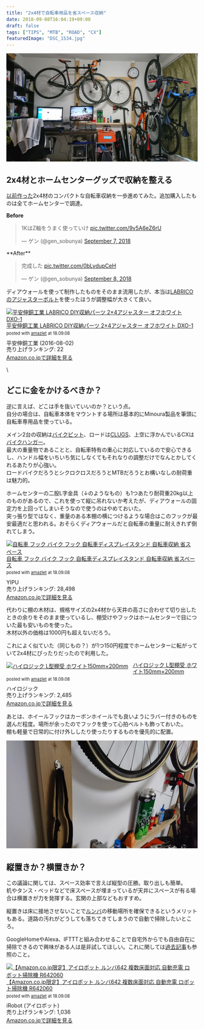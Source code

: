 ```yaml
---
title: "2x4材で自転車用品を省スペース収納"
date: 2018-09-08T16:04:19+09:00
draft: false
tags: ["TIPS", "MTB", "ROAD", "CX"]
featuredImage: "DSC_1534.jpg"
---
```

![image](./DSC_1534.jpg)
## 2x4材とホームセンターグッズで収納を整える

[以前作った](/post/2015/12/bikestorage/)2x4材のコンパクトな自転車収納を一歩進めてみた。追加購入したものは全てホームセンターで調達。

**Before**

<blockquote class="twitter-tweet"><p lang="ja" dir="ltr">1KはZ軸をうまく使っていけ <a href="https://t.co/9v5A6eZ6rU">pic.twitter.com/9v5A6eZ6rU</a></p>&mdash; ゲン (@gen_sobunya) <a href="https://twitter.com/gen_sobunya/status/1038053972559376385?ref_src=twsrc%5Etfw">September 7, 2018</a></blockquote>
**After**

<blockquote class="twitter-tweet"><p lang="ja" dir="ltr">完成した <a href="https://t.co/0bLydupCeH">pic.twitter.com/0bLydupCeH</a></p>&mdash; ゲン (@gen_sobunya) <a href="https://twitter.com/gen_sobunya/status/1038314568794034176?ref_src=twsrc%5Etfw">September 8, 2018</a></blockquote> <script async src="https://platform.twitter.com/widgets.js" charset="utf-8"></script>

ディアウォールを使って制作したものをそのまま流用したが、本当は[LABRICOのアジャスターボルト](https://amzn.to/2Cz3yWz)を使ったほうが調整幅が大きくて良い。

<div class="amazlet-box" style="margin-bottom:0px;"><div class="amazlet-image" style="float:left;margin:0px 12px 1px 0px;"><a href="http://www.amazon.co.jp/exec/obidos/ASIN/B01HTRVZ0A/gensobunya-22/ref=nosim/" name="amazletlink" target="_blank"><img src="https://images-fe.ssl-images-amazon.com/images/I/31Za24BLmKL._SL160_.jpg" alt="平安伸銅工業 LABRICO  DIY収納パーツ 2×4アジャスター オフホワイト DXO-1" style="border: none;" /></a></div><div class="amazlet-info" style="line-height:120%; margin-bottom: 10px"><div class="amazlet-name" style="margin-bottom:10px;line-height:120%"><a href="http://www.amazon.co.jp/exec/obidos/ASIN/B01HTRVZ0A/gensobunya-22/ref=nosim/" name="amazletlink" target="_blank">平安伸銅工業 LABRICO  DIY収納パーツ 2×4アジャスター オフホワイト DXO-1</a><div class="amazlet-powered-date" style="font-size:80%;margin-top:5px;line-height:120%">posted with <a href="http://www.amazlet.com/" title="amazlet" target="_blank">amazlet</a> at 18.09.08</div></div><div class="amazlet-detail">平安伸銅工業 (2016-08-02)<br />売り上げランキング: 22<br /></div><div class="amazlet-sub-info" style="float: left;"><div class="amazlet-link" style="margin-top: 5px"><a href="http://www.amazon.co.jp/exec/obidos/ASIN/B01HTRVZ0A/gensobunya-22/ref=nosim/" name="amazletlink" target="_blank">Amazon.co.jpで詳細を見る</a></div></div></div><div class="amazlet-footer" style="clear: left"></div></div>

\
## どこに金をかけるべきか？

逆に言えば、どこは手を抜いていいのか？という点。  
自分の場合は、自転車本体をマウントする場所は基本的にMinoura製品を筆頭に自転車専用品を使っている。

メイン2台の収納は[バイクピット](https://amzn.to/2CzJO51)、ロードは[CLUGS](https://amzn.to/2CzJO51)、上空に浮かんでいるCXは[バイクハンガー](https://amzn.to/2wYF438)。  
最大の重量物であることと、自転車特有の重心に対応しているので安心できるし、ハンドル幅をいちいち気にしなくてもそれなりの調整だけでなんとかしてくれるあたりが心強い。  
ロードバイクだろうとシクロクロスだろうとMTBだろうとお構いなしの耐荷重は魅力的。

ホームセンターの二股L字金具（↓のようなもの）も1つあたり耐荷重20kg以上のものがあるので、これを使って縦に吊れないか考えたが、ディアウォールの固定力を上回ってしまいそうなので使うのはやめておいた。  
突っ張り型ではなく、重量のある本棚の横につけるような場合はこのフックが最安最適だと思われる。おそらくディアウォールだと自転車の重量に耐えきれず倒れてしまう。

<div class="amazlet-box" style="margin-bottom:0px;"><div class="amazlet-image" style="float:left;margin:0px 12px 1px 0px;"><a href="http://www.amazon.co.jp/exec/obidos/ASIN/B01LXY81HG/gensobunya-22/ref=nosim/" name="amazletlink" target="_blank"><img src="https://images-fe.ssl-images-amazon.com/images/I/41zX1TqZXuL._SL160_.jpg" alt="自転車 フック バイク フック 自転車ディスプレイスタンド 自転車収納 省スペース" style="border: none;" /></a></div><div class="amazlet-info" style="line-height:120%; margin-bottom: 10px"><div class="amazlet-name" style="margin-bottom:10px;line-height:120%"><a href="http://www.amazon.co.jp/exec/obidos/ASIN/B01LXY81HG/gensobunya-22/ref=nosim/" name="amazletlink" target="_blank">自転車 フック バイク フック 自転車ディスプレイスタンド 自転車収納 省スペース</a><div class="amazlet-powered-date" style="font-size:80%;margin-top:5px;line-height:120%">posted with <a href="http://www.amazlet.com/" title="amazlet" target="_blank">amazlet</a> at 18.09.08</div></div><div class="amazlet-detail">YIPU <br />売り上げランキング: 28,498<br /></div><div class="amazlet-sub-info" style="float: left;"><div class="amazlet-link" style="margin-top: 5px"><a href="http://www.amazon.co.jp/exec/obidos/ASIN/B01LXY81HG/gensobunya-22/ref=nosim/" name="amazletlink" target="_blank">Amazon.co.jpで詳細を見る</a></div></div></div><div class="amazlet-footer" style="clear: left"></div></div>


代わりに棚の木材は、規格サイズの2x4材から天井の高さに合わせて切り出したときの余りをそのまま使っているし、棚受けやフックはホームセンターで目についた最も安いものを使った。  
木材以外の価格は1000円も超えないだろう。

これによく似ていた（同じもの？）が1つ150円程度でホームセンターに転がっていて2x4材にぴったりだったので利用した。

<div class="amazlet-box" style="margin-bottom:0px;"><div class="amazlet-image" style="float:left;margin:0px 12px 1px 0px;"><a href="http://www.amazon.co.jp/exec/obidos/ASIN/B00TP4S874/gensobunya-22/ref=nosim/" name="amazletlink" target="_blank"><img src="https://images-fe.ssl-images-amazon.com/images/I/31iZF7O977L._SL160_.jpg" alt="ハイロジック L型棚受 ホワイト150mm×200mm" style="border: none;" /></a></div><div class="amazlet-info" style="line-height:120%; margin-bottom: 10px"><div class="amazlet-name" style="margin-bottom:10px;line-height:120%"><a href="http://www.amazon.co.jp/exec/obidos/ASIN/B00TP4S874/gensobunya-22/ref=nosim/" name="amazletlink" target="_blank">ハイロジック L型棚受 ホワイト150mm×200mm</a><div class="amazlet-powered-date" style="font-size:80%;margin-top:5px;line-height:120%">posted with <a href="http://www.amazlet.com/" title="amazlet" target="_blank">amazlet</a> at 18.09.08</div></div><div class="amazlet-detail">ハイロジック <br />売り上げランキング: 2,485<br /></div><div class="amazlet-sub-info" style="float: left;"><div class="amazlet-link" style="margin-top: 5px"><a href="http://www.amazon.co.jp/exec/obidos/ASIN/B00TP4S874/gensobunya-22/ref=nosim/" name="amazletlink" target="_blank">Amazon.co.jpで詳細を見る</a></div></div></div><div class="amazlet-footer" style="clear: left"></div></div>

あとは、ホイールフックはカーボンホイールでも良いようにラバー付きのものを選んだ程度。場所が余ったのでフックを使って心拍ベルトも飾っておいた。  
棚も軽量で日常的に付け外ししたり使ったりするものを優先的に配置。

![image](./DSC_1537.jpg)

## 縦置きか？横置きか？

この議論に関しては、スペース効率で言えば縦型の圧勝。取り出しも簡単。  
机やタンス・ベッドなどで床スペースが埋まっているが天井にスペースが有る場合は横置きが力を発揮する。玄関の上部などもおすすめ。

縦置きは床に接地させないことで[ルンバ](https://amzn.to/2NZtVWT)の移動場所を確保できるというメリットもある。道路の汚れがどうしても落ちてきてしまうので自動で掃除したいところ。

GoogleHomeやAlexa、IFTTTと組み合わせることで自宅外からでも自由自在に掃除できるので興味がある人は是非試してほしい。これに関しては[過去記事](/post/2017/12/googlehomewithzwift/)も参照のこと。

<div class="amazlet-box" style="margin-bottom:0px;"><div class="amazlet-image" style="float:left;margin:0px 12px 1px 0px;"><a href="http://www.amazon.co.jp/exec/obidos/ASIN/B079P94M3J/gensobunya-22/ref=nosim/" name="amazletlink" target="_blank"><img src="https://images-fe.ssl-images-amazon.com/images/I/41dqaKt%2BC6L._SL160_.jpg" alt="【Amazon.co.jp限定】アイロボット ルンバ642 複数床面対応 自動充電 ロボット掃除機 R642060" style="border: none;" /></a></div><div class="amazlet-info" style="line-height:120%; margin-bottom: 10px"><div class="amazlet-name" style="margin-bottom:10px;line-height:120%"><a href="http://www.amazon.co.jp/exec/obidos/ASIN/B079P94M3J/gensobunya-22/ref=nosim/" name="amazletlink" target="_blank">【Amazon.co.jp限定】アイロボット ルンバ642 複数床面対応 自動充電 ロボット掃除機 R642060</a><div class="amazlet-powered-date" style="font-size:80%;margin-top:5px;line-height:120%">posted with <a href="http://www.amazlet.com/" title="amazlet" target="_blank">amazlet</a> at 18.09.08</div></div><div class="amazlet-detail">iRobot (アイロボット) <br />売り上げランキング: 1,036<br /></div><div class="amazlet-sub-info" style="float: left;"><div class="amazlet-link" style="margin-top: 5px"><a href="http://www.amazon.co.jp/exec/obidos/ASIN/B079P94M3J/gensobunya-22/ref=nosim/" name="amazletlink" target="_blank">Amazon.co.jpで詳細を見る</a></div></div></div><div class="amazlet-footer" style="clear: left"></div></div>
